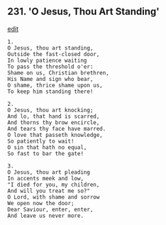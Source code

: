 
## 231.  'O Jesus, Thou Art Standing'
[edit](https://docs.google.com/document/d/1s0WbUO6yDCyx1EjBRfX%2DWCjVVfhzj3zC/edit?mode=html)




    1.
    O Jesus, thou art standing, 
    Outside the fast-closed door, 
    In lowly patience waiting 
    To pass the threshold o'er: 
    Shame on us, Christian brethren, 
    His Name and sign who bear, 
    O shame, thrice shame upon us, 
    To keep him standing there! 

    2.
    O Jesus, thou art knocking; 
    And lo, that hand is scarred, 
    And thorns thy brow encircle, 
    And tears thy face have marred. 
    O love that passeth knowledge, 
    So patiently to wait! 
    O sin that hath no equal, 
    So fast to bar the gate! 

    3.
    O Jesus, thou art pleading 
    In accents meek and low, 
    "I died for you, my children, 
    And will you treat me so?" 
    O Lord, with shame and sorrow 
    We open now the door; 
    Dear Saviour, enter, enter, 
    And leave us never more.
